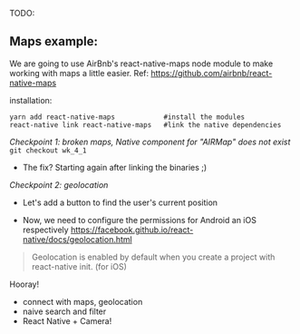 TODO:


## Maps example:

We are going to use AirBnb's react-native-maps node module to make working with maps a little easier.
Ref: https://github.com/airbnb/react-native-maps

installation:
```
yarn add react-native-maps            #install the modules
react-native link react-native-maps   #link the native dependencies
```


*Checkpoint 1: broken maps, Native component for "AIRMap" does not exist*
`git checkout wk_4_1`

- The fix? Starting again after linking the binaries ;)

*Checkpoint 2: geolocation*
- Let's add a button to find the user's current position

- Now, we need to configure the permissions for Android an iOS respectively
https://facebook.github.io/react-native/docs/geolocation.html

> Geolocation is enabled by default when you create a project with react-native init. (for iOS)

Hooray!





- connect with maps, geolocation
- naive search and filter
- React Native + Camera!
